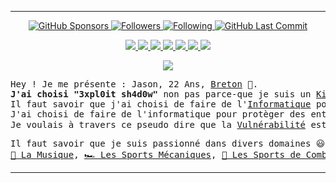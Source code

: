 <hr>
<!-- DEB : Stats & Other -->
<p align="center">  
  <a href="https://github.com/sponsors/3xpl0it-sh4d0w">
    <img alt="GitHub Sponsors" src="https://img.shields.io/github/sponsors/3xpl0it-sh4d0w?style=for-the-badge&color=blue">
  </a>
  <a href="https://github.com/3xpl0it-Sh4d0w?tab=followers">
    <img alt="Followers" src="https://img.shields.io/badge/dynamic/json?label=FOLLOWERS&query=followers&url=https%3A%2F%2Fapi.github.com%2Fusers%2F3xpl0it-sh4d0w&style=for-the-badge&color=blue">
  </a>
  <a href="https://github.com/3xpl0it-Sh4d0w?tab=following">
    <img alt="Following" src="https://img.shields.io/badge/dynamic/json?label=FOLLOWING&query=following&url=https%3A%2F%2Fapi.github.com%2Fusers%2F3xpl0it-sh4d0w&style=for-the-badge&color=blue">
  </a>  
  <a href="https://github.com/3xpl0it-Sh4d0w/3xpl0it-Sh4d0w/commits/main">
    <img alt="GitHub Last Commit" src="https://img.shields.io/github/last-commit/3xpl0it-sh4d0w/3xpl0it-sh4d0w?style=for-the-badge&color=blue">
  </a>
</p>
<!-- FIN : Stats & Other -->

<!-- DEB : Social Links -->
<p align="center">
<!--
  <a href="https://www.root-me.org/3xpl0it-Sh4d0w">
    <img src="">
  </a>
-->
  <a href="https://gitlab.com/3xpl0it.sh4d0w">
    <img src="https://img.shields.io/badge/-GITLAB-blue?logo=gitlab&labelColor=3b3b3b&color=white">
  </a>
  <a href="https://instagram.com/3xpl0it.sh4d0w">
    <img src="https://img.shields.io/badge/-INSTAGRAM-blue?logo=instagram&logoColor=ff00ca&labelColor=3b3b3b&color=white">
  </a>
  <a href="https://tiktok.com/@3xpl0it.sh4d0w">
    <img src="https://img.shields.io/badge/-TIKTOK-blue?logo=tiktok&labelColor=3b3b3b&color=white">
  </a>
  <a href="https://soundcloud.com/3xpl0it-sh4d0w">
    <img src="https://img.shields.io/badge/-SOUNDCLOUD-blue?logo=soundcloud&labelColor=3b3b3b&color=white">
  </a>
  <a href="https://www.youtube.com/channel/UCXAlT87pnaJjawwyJ-ENsPA">
    <img src="https://img.shields.io/badge/-YOUTUBE-blue?logo=youtube&labelColor=3b3b3b&color=white">
  </a>
<!--
  <a href="https://open.spotify.com/user/i0kcuqkr5pj6765i2ei0w1gty">
    <img src="https://img.shields.io/badge/-SPOTIFY-blue?logo=spotify&labelColor=3b3b3b&color=white">
  </a>
-->
  <a href="https://telegram.me/exploit_shadow">
    <img src="https://img.shields.io/badge/-TELEGRAM-blue?logo=telegram&labelColor=3b3b3b&color=white">
  </a>
  <a href="https://discord.com/users/744961307932885052">
    <img src="https://img.shields.io/badge/-DISCORD-blue?logo=discord&labelColor=3b3b3b&color=white">
  </a>
<!--
  <a href="https://mamot.fr/@3xpl0it_sh4d0w">
    <img src="https://img.shields.io/badge/-MASTODON-blue?logo=mastodon&labelColor=3b3b3b&color=white">
  </a>
-->
</p>
<!-- FIN : Social Links -->

<!-- DEB : Activity -->
<p align="center">
  <a href="https://github.com/2016rshah/githubchart-api">
    <img src="http://ghchart.rshah.org/008EFF/3xpl0it-sh4d0w"/>
  </a>
</p>
<!-- FIN : Activity -->

<!-- DEB : About Me -->
<pre>
Hey ! Je me présente : Jason, 22 Ans, <a href="">Breton</a> 👋.
<b>J'ai choisi "3xpl0it sh4d0w"</b> non pas parce-que je suis un <a href="https://fr.wikipedia.org/wiki/Script_kiddie">Kiddie</a> 👨‍💻. 
Il faut savoir que j'ai choisi de faire de l'<a href="https://fr.wikipedia.org/wiki/Informatique">Informatique</a> pour nuire à quiconque 😐.
J'ai choisi de faire de l'informatique pour protèger des entreprises contre les <a href="https://fr.wikipedia.org/wiki/Cyberattaque#D%C3%A9finitions">Cyber-Attaques 💀</a>.
Je voulais à travers ce pseudo dire que la <a href="https://fr.wikipedia.org/wiki/Vuln%C3%A9rabilit%C3%A9">Vulnérabilité</a> est avant tout humaine, dans n'importe quel domaine 😰.
</pre>

<pre>
Il faut savoir que je suis passionné dans divers domaines 😃 :
<a href="https://fr.wikipedia.org/wiki/M%C3%A9lomane">🎵 La Musique</a>, <a href="https://fr.wikipedia.org/wiki/Sport_m%C3%A9canique">🏎️ Les Sports Mécaniques</a>, <a href="https://fr.wikipedia.org/wiki/Sport_de_combat">🥋 Les Sports de Combats</a>, <a href="https://fr.wikipedia.org/wiki/Astronomie">🌃 L'Astronomie</a>, <a href="https://fr.wikipedia.org/wiki/Astrophotographie">🔭 L'Astrophotographie</a>.
</pre>
<!-- FIN : About Me -->

<!--<video src="https://user-images.githubusercontent.com/85597175/149284809-7041d9b7-7c66-4c2e-9991-44442c22a7f6.mp4">-->

<hr>
